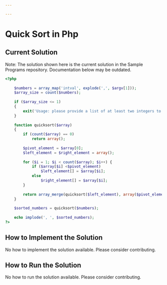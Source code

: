 ```yaml
---

---
```


# Quick Sort in Php

## Current Solution

Note: The solution shown here is the current solution in the Sample Programs repository. Documentation below may be outdated.

```Php
<?php
 
    $numbers = array_map('intval', explode(',', $argv[1]));
    $array_size = count($numbers);
    
    if ($array_size <= 1)
    {
        exit('Usage: please provide a list of at least two integers to sort in the format "1, 2, 3, 4, 5"');
    }
 
    function quicksort($array)
    {
        if (count($array) == 0)
            return array();
 
        $pivot_element = $array[0];
        $left_element = $right_element = array();
 
        for ($i = 1; $i < count($array); $i++) {
            if ($array[$i] <$pivot_element)
                $left_element[] = $array[$i];
            else
                $right_element[] = $array[$i];
        }
 
        return array_merge(quicksort($left_element), array($pivot_element), quicksort($right_element));
    }
 
    $sorted_numbers = quicksort($numbers);
 
    echo implode(', ', $sorted_numbers);
?>

```

## How to Implement the Solution

No how to implement the solution available. Please consider contributing.

## How to Run the Solution

No how to run the solution available. Please consider contributing.